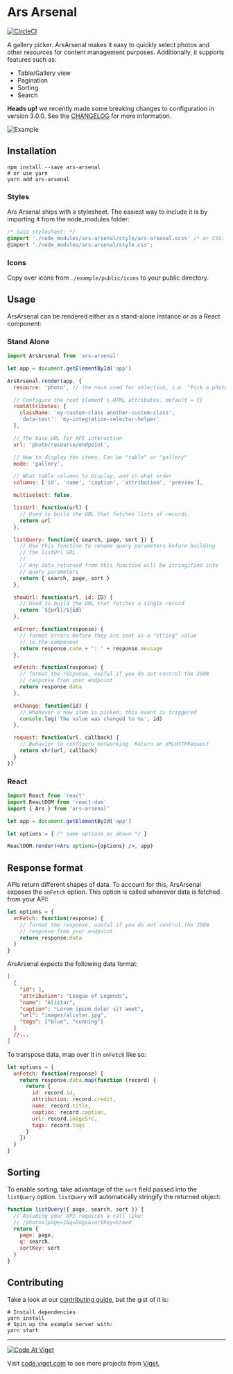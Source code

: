 # Ars Arsenal

[![CircleCI](https://circleci.com/gh/vigetlabs/ars-arsenal.svg?style=svg)](https://circleci.com/gh/vigetlabs/ars-arsenal)

A gallery picker. ArsArsenal makes it easy to quickly select photos and other resources for content management purposes. Additionally, it supports features such as:

- Table/Gallery view
- Pagination
- Sorting
- Search

**Heads up!** we recently made some breaking changes to configuration in version 3.0.0. See the [CHANGELOG](CHANGELOG.md) for more information.

![Example](./screenshots/two-up.png)

## Installation

```shell
npm install --save ars-arsenal
# or use yarn
yarn add ars-arsenal
```

### Styles

Ars Arsenal ships with a stylesheet. The easiest way to include it is by importing it from the node_modules folder:

```scss
/* Sass stylesheet: */
@import './node_modules/ars-arsenal/style/ars-arsenal.scss' /* or CSS: */
@import './node_modules/ars-arsenal/style.css';
```

### Icons

Copy over icons from `./example/public/icons` to your public directory.

## Usage

ArsArsenal can be rendered either as a stand-alone instance or as a React component:

### Stand Alone

```javascript
import ArsArsenal from 'ars-arsenal'

let app = document.getElementById('app')

ArsArsenal.render(app, {
  resource: 'photo', // the noun used for selection, i.e. "Pick a photo"

  // Configure the root element's HTML attributes. default = {}
  rootAttributes: {
    className: 'my-custom-class another-custom-class',
    'data-test': 'my-integration-selector-helper'
  },

  // The base URL for API interaction
  url: 'photo/resource/endpoint',

  // How to display the items. Can be "table" or "gallery"
  mode: 'gallery',

  // What table columns to display, and in what order
  columns: ['id', 'name', 'caption', 'attribution', 'preview'],

  multiselect: false,

  listUrl: function(url) {
    // Used to build the URL that fetches lists of records.
    return url
  },

  listQuery: function({ search, page, sort }) {
    // Use this function to rename query parameters before building
    // the listUrl URL
    //
    // Any data returned from this function will be stringified into
    // query parameters
    return { search, page, sort }
  },

  showUrl: function(url, id: ID) {
    // Used to build the URL that fetches a single record
    return `${url}/${id}`
  },

  onError: function(response) {
    // format errors before they are sent as a "string" value
    // to the component
    return response.code + ': ' + response.message
  },

  onFetch: function(response) {
    // format the response, useful if you do not control the JSON
    // response from your endpoint
    return response.data
  },

  onChange: function(id) {
    // Whenever a new item is picked, this event is triggered
    console.log('The value was changed to %s', id)
  },

  request: function(url, callback) {
    // Behavior to configure networking. Return an XMLHTTPRequest
    return xhr(url, callback)
  }
})
```

### React

```jsx
import React from 'react'
import ReactDOM from 'react-dom'
import { Ars } from 'ars-arsenal'

let app = document.getElementById('app')

let options = { /* same options as above */ }

ReactDOM.render(<Ars options={options} />, app)
```

## Response format

APIs return different shapes of data. To account for this, ArsArsenal exposes the `onFetch` option. This option is called whenever data is fetched from your API:

```javascript
let options = {
  onFetch: function(response) {
    // format the response, useful if you do not control the JSON
    // response from your endpoint
    return response.data
  }
}
```

ArsArsenal expects the following data format:

```json
[
  {
    "id": 1,
    "attribution": "League of Legends",
    "name": "Alistar",
    "caption": "Lorem ipsum dolor sit amet",
    "url": "images/alistar.jpg",
    "tags": ["blue", "cunning"]
  }
  //...
]
```

To transpose data, map over it in `onFetch` like so:

```javascript
let options = {
  onFetch: function(response) {
    return response.data.map(function (record) {
      return {
        id: record.id,
        attribution: record.credit,
        name: record.title,
        caption: record.caption,
        url: record.imageSrc,
        tags: record.tags
      }
    })
  }
}
```

## Sorting

To enable sorting, take advantage of the `sort` field passed into the `listQuery` option. `listQuery` will automatically stringify the returned object:

```javascript
function listQuery({ page, search, sort }) {
  // Assuming your API requires a call like:
  // /photos?page=1&q=Dogs&sortKey=breed
  return {
    page: page,
    q: search,
    sortKey: sort
  }
}
```

## Contributing

Take a look at our [contributing guide](./CONTRIBUTING.md), but the gist of it is:

```shell
# Install dependencies
yarn install
# Spin up the example server with:
yarn start
```

---

<a href="http://code.viget.com">
  <img src="http://code.viget.com/github-banner.png" alt="Code At Viget">
</a>

Visit [code.viget.com](http://code.viget.com) to see more projects from [Viget.](https://viget.com)
